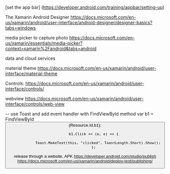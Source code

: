 
[set the app bar]
(https://developer.android.com/training/appbar/setting-up)



The Xamarin Android Designer
https://docs.microsoft.com/en-us/xamarin/android/user-interface/android-designer/designer-basics?tabs=windows


media picker to capture photo
https://docs.microsoft.com/en-us/xamarin/essentials/media-picker?context=xamarin%2Fandroid&tabs=android

data and cloud services

material theme
https://docs.microsoft.com/en-us/xamarin/android/user-interface/material-theme


Controls:
https://docs.microsoft.com/en-us/xamarin/android/user-interface/controls/


webview
https://docs.microsoft.com/en-us/xamarin/android/user-interface/controls/web-view


-- use Toast and add event handler with FindViewById method
 var b1 = FindViewById<Button>(Resource.Id.b1);

            b1.Click += (o, e) => {
               
                Toast.MakeText(this, "clicked", ToastLength.Short).Show();
            };


release through a website, APK
https://developer.android.com/studio/publish
https://docs.microsoft.com/en-us/xamarin/android/deploy-test/publishing/

